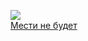 ![](/books/sf_fantasy/Владимир%20Русанов/Мести%20не%20будет.jpg)  
[Мести не будет](/books/sf_fantasy/Владимир%20Русанов/Мести%20не%20будет)